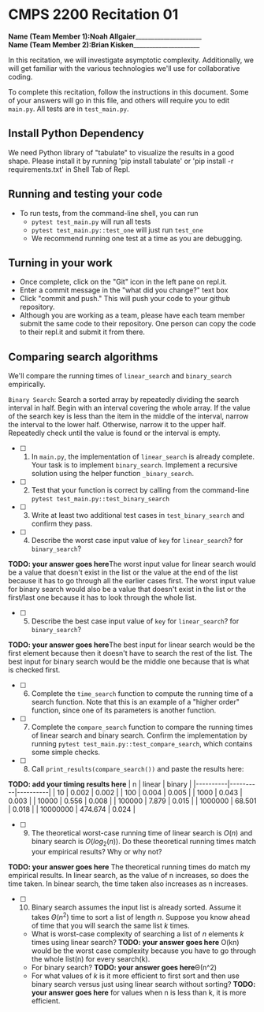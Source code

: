 # CMPS 2200  Recitation 01

**Name (Team Member 1):**__Noah Allgaier_______________________  
**Name (Team Member 2):**__Brian Kisken_______________________

In this recitation, we will investigate asymptotic complexity. Additionally, we will get familiar with the various technologies we'll use for collaborative coding.

To complete this recitation, follow the instructions in this document. Some of your answers will go in this file, and others will require you to edit `main.py`. All tests are in `test_main.py`.

## Install Python Dependency

We need Python library of "tabulate" to visualize the results in a good shape. Please install it by running 'pip install tabulate' or 'pip install -r requirements.txt' in Shell Tab of Repl.  

## Running and testing your code

- To run tests, from the command-line shell, you can run
  + `pytest test_main.py` will run all tests
  + `pytest test_main.py::test_one` will just run `test_one`
  + We recommend running one test at a time as you are debugging.

## Turning in your work

- Once complete, click on the "Git" icon in the left pane on repl.it.
- Enter a commit message in the "what did you change?" text box
- Click "commit and push." This will push your code to your github repository.
- Although you are working as a team, please have each team member submit the same code to their repository. One person can copy the code to their repl.it and submit it from there.

## Comparing search algorithms

We'll compare the running times of `linear_search` and `binary_search` empirically.

`Binary Search`: Search a sorted array by repeatedly dividing the search interval in half. Begin with an interval covering the whole array. If the value of the search key is less than the item in the middle of the interval, narrow the interval to the lower half. Otherwise, narrow it to the upper half. Repeatedly check until the value is found or the interval is empty.

- [ ] 1. In `main.py`, the implementation of `linear_search` is already complete. Your task is to implement `binary_search`. Implement a recursive solution using the helper function `_binary_search`. 

- [ ] 2. Test that your function is correct by calling from the command-line `pytest test_main.py::test_binary_search`

- [ ] 3. Write at least two additional test cases in `test_binary_search` and confirm they pass.

- [ ] 4. Describe the worst case input value of `key` for `linear_search`? for `binary_search`? 

**TODO: your answer goes here**The worst input value for linear search would be a value that doesn't exist in the list or the value at the end of the list because it has to go through all the earlier cases first. The worst input value for binary search would also be a value that doesn't exist in the list or the first/last one because it has to look through the whole list. 

- [ ] 5. Describe the best case input value of `key` for `linear_search`? for `binary_search`? 

**TODO: your answer goes here**The best input for linear search would be the first element because then it doesn't have to search the rest of the list. The best input for binary search would be the middle one because that is what is checked first. 

- [ ] 6. Complete the `time_search` function to compute the running time of a search function. Note that this is an example of a "higher order" function, since one of its parameters is another function.

- [ ] 7. Complete the `compare_search` function to compare the running times of linear search and binary search. Confirm the implementation by running `pytest test_main.py::test_compare_search`, which contains some simple checks.

- [ ] 8. Call `print_results(compare_search())` and paste the results here:

**TODO: add your timing results here** 
|        n |   linear |   binary |
|----------|----------|----------|
|       10 |    0.002 |    0.002 |
|      100 |    0.004 |    0.005 |
|     1000 |    0.043 |    0.003 |
|    10000 |    0.556 |    0.008 |
|   100000 |    7.879 |    0.015 |
|  1000000 |   68.501 |    0.018 |
| 10000000 |  474.674 |    0.024 |

- [ ] 9. The theoretical worst-case running time of linear search is $O(n)$ and binary search is $O(log_2(n))$. Do these theoretical running times match your empirical results? Why or why not?

**TODO: your answer goes here** The theoretical running times do match my empirical results. In linear search, as the value of n increases, so does the time taken. In binear search, the time taken also increases as n increases. 

- [ ] 10. Binary search assumes the input list is already sorted. Assume it takes $\Theta(n^2)$ time to sort a list of length $n$. Suppose you know ahead of time that you will search the same list $k$ times. 
  + What is worst-case complexity of searching a list of $n$ elements $k$ times using linear search? **TODO: your answer goes here** O(kn) would be the worst case complexity because you have to go through the whole list(n) for every search(k).
  + For binary search? **TODO: your answer goes here**Θ(n^2)
  + For what values of $k$ is it more efficient to first sort and then use binary search versus just using linear search without sorting? **TODO: your answer goes here** for values when n is less than k, it is more efficient.
